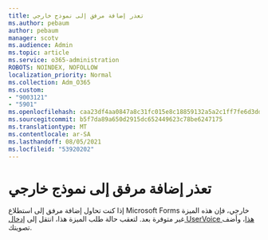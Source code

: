 ```yaml
---
title: تعذر إضافة مرفق إلى نموذج خارجي
ms.author: pebaum
author: pebaum
manager: scotv
ms.audience: Admin
ms.topic: article
ms.service: o365-administration
ROBOTS: NOINDEX, NOFOLLOW
localization_priority: Normal
ms.collection: Adm_O365
ms.custom:
- "9003121"
- "5901"
ms.openlocfilehash: caa23df4aa0847a8c31fc015e8c18859132a5a2c1ff7fe6d3dd98357671c3435
ms.sourcegitcommit: b5f7da89a650d2915dc652449623c78be6247175
ms.translationtype: MT
ms.contentlocale: ar-SA
ms.lasthandoff: 08/05/2021
ms.locfileid: "53920202"
---
```

# <a name="unable-to-add-an-attachment-to-an-externally-facing-form"></a>تعذر إضافة مرفق إلى نموذج خارجي

إذا كنت تحاول إضافة مرفق إلى استطلاع Microsoft Forms خارجي، فإن هذه الميزة غير متوفرة بعد. لتعقب حالة طلب الميزة هذا، انتقل إلى [إدخال UserVoice هذا](https://go.microsoft.com/fwlink/?linkid=2133069)، وأضف تصويتك.
